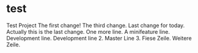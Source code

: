 # test
Test Project
The first change!
The third change.
Last change for today.
Actually this is the last change.
One more line.
A minifeature line.
Development line.
Development line 2.
Master Line 3.
Fiese Zeile.
Weitere Zeile.
